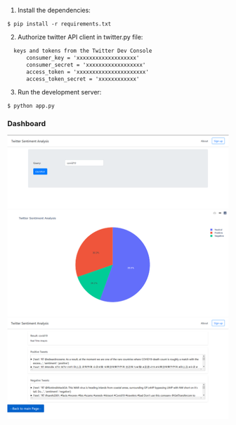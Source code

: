 1. Install the dependencies:
  ```
  $ pip install -r requirements.txt
  ```
2. Authorize twitter API client in twitter.py file:
  ```
    keys and tokens from the Twitter Dev Console
		consumer_key = 'xxxxxxxxxxxxxxxxxxx'
		consumer_secret = 'xxxxxxxxxxxxxxxxxx'
		access_token = 'xxxxxxxxxxxxxxxxxxxxxx'
		access_token_secret = 'xxxxxxxxxxxx'

  ```

3. Run the development server:
  ```
  $ python app.py
  ```
### Dashboard
![Home page](https://github.com/imshubh17/Projects/blob/master/images/tsa/input.PNG?raw=true "Main Page")
![Home page](https://github.com/imshubh17/Projects/blob/master/images/tsa/dashboard.PNG?raw=true "Dashboard")
![Home page](https://github.com/imshubh17/Projects/blob/master/images/tsa/tweets.PNG?raw=true "Tweets")

